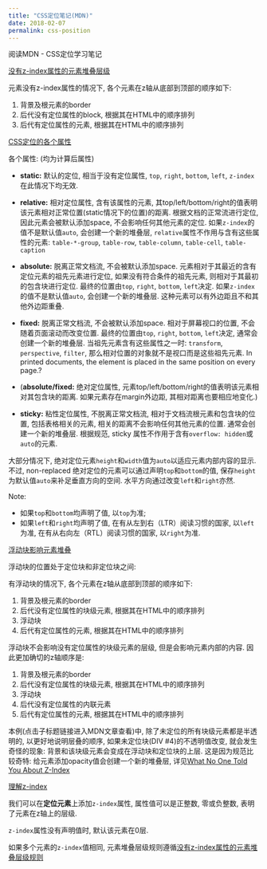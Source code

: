 ```yaml
---
title: "CSS定位笔记(MDN)"
date: 2018-02-07
permalink: css-position
---
```


阅读MDN - CSS定位学习笔记

<!-- more -->

[没有z-index属性的元素堆叠层级](https://developer.mozilla.org/en-US/docs/Web/CSS/CSS_Positioning/Understanding_z_index/Stacking_without_z-index)

元素没有z-index属性的情况下, 各个元素在z轴从底部到顶部的顺序如下:

  1. 背景及根元素的border
  2. 后代没有定位属性的block, 根据其在HTML中的顺序排列
  3. 后代有定位属性的元素, 根据其在HTML中的顺序排列

[CSS定位的各个属性](https://developer.mozilla.org/en-US/docs/Web/CSS/position)

各个属性: (均为计算后属性)

- **static:** 默认的定位, 相当于没有定位属性, `top`, `right`, `bottom`, `left`, `z-index`在此情况下均无效. 

- **relative:** 相对定位属性, 含有该属性的元素, 其top/left/bottom/right的值表明该元素相对正常位置(static情况下的位置)的距离. 根据文档的正常流进行定位, 因此元素会被默认添加space, 不会影响任何其他元素的定位. 如果`z-index`的值不是默认值`auto`, 会创建一个新的堆叠层, `relative`属性不作用与含有这些属性的元素: `table-*-group`, `table-row`, `table-column`, `table-cell`, `table-caption`

- **absolute:** 脱离正常文档流, 不会被默认添加space. 元素相对于其最近的含有定位元素的祖先元素进行定位, 如果没有符合条件的祖先元素, 则相对于其最初的包含块进行定位. 最终的位置由`top`, `right`, `bottom`, `left`决定. 如果`z-index`的值不是默认值`auto`, 会创建一个新的堆叠层. 这种元素可以有外边距且不和其他外边距重叠. 

- **fixed:** 脱离正常文档流, 不会被默认添加space. 相对于屏幕视口的位置, 不会随着页面滚动而改变位置. 最终的位置由`top`, `right`, `bottom`, `left`决定, 通常会创建一个新的堆叠层. 当祖先元素含有这些属性之一时: `transform`, `perspective`, `filter`, 那么相对位置的对象就不是视口而是这些祖先元素. In printed documents, the element is placed in the same position on every page.?

- (**absolute/fixed:** 绝对定位属性, 元素top/left/bottom/right的值表明该元素相对其包含块的距离. 如果元素存在margin外边距, 其相对距离也要相应地变化.)


- **sticky:** 粘性定位属性, 不脱离正常文档流, 相对于文档流根元素和包含块的位置, 包括表格相关的元素, 相关的距离不会影响任何其他元素的位置. 通常会创建一个新的堆叠层. 根据规范, sticky 属性不作用于含有`overflow: hidden`或`auto`的元素.

大部分情况下, 绝对定位元素`height`和`width`值为`auto`以适应元素内部内容的显示. 不过, non-replaced 绝对定位的元素可以通过声明`top`和`bottom`的值, 保存`height`为默认值`auto`来补足垂直方向的空间. 水平方向通过改变`left`和`right`亦然.

Note: 
- 如果`top`和`bottom`均声明了值, 以`top`为准;
- 如果`left`和`right`均声明了值, 在有从左到右（LTR）阅读习惯的国家, 以`left`为准, 在有从右向左（RTL）阅读习惯的国家, 以`right`为准.

[浮动块影响元素堆叠](https://developer.mozilla.org/en-US/docs/Web/CSS/CSS_Positioning/Understanding_z_index/Stacking_and_float)

浮动块的位置处于定位块和非定位块之间: 

有浮动块的情况下, 各个元素在z轴从底部到顶部的顺序如下:

  1. 背景及根元素的border
  2. 后代没有定位属性的块级元素, 根据其在HTML中的顺序排列
  3. 浮动块
  4. 后代有定位属性的元素, 根据其在HTML中的顺序排列

浮动块不会影响没有定位属性的块级元素的层级, 但是会影响元素内部的内容. 因此更加确切的z轴顺序是: 

  1. 背景及根元素的border
  2. 后代没有定位属性的块级元素, 根据其在HTML中的顺序排列
  3. 浮动块
  4. 后代没有定位属性的内联元素
  5. 后代有定位属性的元素, 根据其在HTML中的顺序排列


本例(点击子标题链接进入MDN文章查看)中, 除了未定位的所有块级元素都是半透明的, 以更好地说明层叠的顺序, 如果未定位块(DIV #4)的不透明值改变, 就会发生奇怪的现象: 背景和该块级元素会变成在浮动块和定位块的上层. 这是因为规范比较奇特: 给元素添加opacity值会创建一个新的堆叠层, 详见[What No One Told You About Z-Index](https://philipwalton.com/articles/what-no-one-told-you-about-z-index/)


[理解z-index](https://developer.mozilla.org/en/CSS/Understanding_z-index/Adding_z-index)

我们可以在**定位元素**上添加`z-index`属性, 属性值可以是正整数, 零或负整数, 表明了元素在z轴上的层级. 

`z-index`属性没有声明值时, 默认该元素在0层. 

如果多个元素的`z-index`值相同, 元素堆叠层级规则遵循[没有z-index属性的元素堆叠层级规则](https://developer.mozilla.org/en-US/docs/Web/CSS/CSS_Positioning/Understanding_z_index/Stacking_without_z-index)
